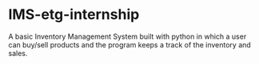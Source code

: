# IMS-etg-internship
A basic Inventory Management System built with python in which a user can buy/sell products and the program keeps a track of the inventory and sales.  

